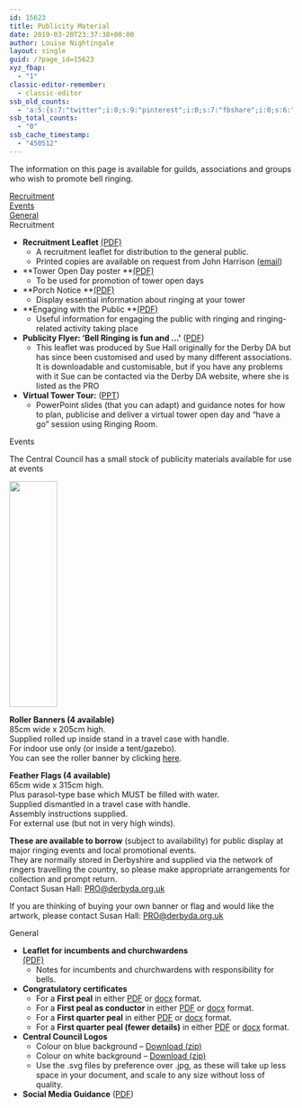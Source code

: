 ```yaml
---
id: 15623
title: Publicity Material
date: 2019-03-20T23:37:38+00:00
author: Louise Nightingale
layout: single
guid: /?page_id=15623
xyz_fbap:
  - "1"
classic-editor-remember:
  - classic-editor
ssb_old_counts:
  - 'a:5:{s:7:"twitter";i:0;s:9:"pinterest";i:0;s:7:"fbshare";i:0;s:6:"reddit";i:0;s:6:"tumblr";N;}'
ssb_total_counts:
  - "0"
ssb_cache_timestamp:
  - "450512"
---
```

The information on this page is available for guilds, associations and groups who wish to promote bell ringing. 

[Recruitment]()  
[Events]()  
[General]()  
Recruitment

  * **Recruitment Leaflet** [(PDF)](../../wp-content/uploads/2016/03/leaflet.pdf) 
      * A recruitment leaflet for distribution to the general public.
      * Printed copies are available on request from John Harrison ([email](mailto:leaflets@cccbr.tunbury.org))
  * **Tower Open Day poster **<a href="../../wp-content/uploads/2018/03/TowerOpenDay_Poster_Customisable.pdf" target="_blank" rel="noopener">(PDF)</a> 
      * To be used for promotion of tower open days
  * **Porch Notice **[(PDF)](../../wp-content/uploads/2018/03/Tower_Porch_Notice_Customisable.pdf) 
      * Display essential information about ringing at your tower
  * **Engaging with the Public **<a href="../../wp-content/uploads/2018/02/CCCBR_Engaging_with_the_Public_1-1.pdf" target="_blank" rel="noopener">(PDF)</a> 
      * Useful information for engaging the public with ringing and ringing-related activity taking place
  * **Publicity Flyer: &#8216;Bell Ringing is fun and &#8230;&apos;** ([PDF](https://cccbr.org.uk/wp-content/uploads/2020/12/RingingFlyer_CCCBR_Customisable.pdf)) 
      * This leaflet was produced by Sue Hall originally for the Derby DA but has since been customised and used by many different associations. It is downloadable and customisable, but if you have any problems with it Sue can be contacted via the Derby DA website, where she is listed as the PRO
  * **Virtual Tower Tour:** ([PPT](https://cccbr.org.uk/wp-content/uploads/2021/01/A-virtual-tower-bell-tour-presenter-notes.pptx)) 
      * PowerPoint slides (that you can adapt) and guidance notes for how to plan, publicise and deliver a virtual tower open day and &#8220;have a go&#8221; session using Ringing Room.

Events

The Central Council has a small stock of publicity materials available for use at events

<img loading="lazy" style="caret-color: #000000; color: #000000; font-family: -webkit-standard;" src="https://cccbr.org.uk/wp-content/uploads/2018/06/Feather_Flag-217x1024.png" alt="" width="85" height="401" /> 

**Roller Banners (4 available)**  
85cm wide x 205cm high.  
Supplied rolled up inside stand in a travel case with handle.  
For indoor use only (or inside a tent/gazebo).  
You can see the roller banner by clicking [here](https://cccbr.org.uk/wp-content/uploads/2021/05/Banner_Design_Roller_V5_highres.pdf).

**Feather Flags (4 available)**  
65cm wide x 315cm high.  
Plus parasol-type base which MUST be filled with water.  
Supplied dismantled in a travel case with handle.  
Assembly instructions supplied.  
For external use (but not in very high winds).

**These are available to borrow** (subject to availability) for public display at major ringing events and local promotional events.  
They are normally stored in Derbyshire and supplied via the network of ringers travelling the country, so please make appropriate arrangements for collection and prompt return.  
Contact Susan Hall: <PRO@derbyda.org.uk>

If you are thinking of buying your own banner or flag and would like the artwork, please contact Susan Hall: <PRO@derbyda.org.uk>

General

  * **Leaflet for incumbents and churchwardens**  
    <a href="../../wp-content/uploads/2016/05/Bells-in-Your-Care.pdf" target="_blank" rel="noopener noreferrer">(PDF)</a> 
      * Notes for incumbents and churchwardens with responsibility for bells.
  * **Congratulatory certificates** 
      * For a **First peal** in either <a href="../../wp-content/uploads/2016/05/peal.pdf" target="_blank" rel="noopener noreferrer">PDF</a> or <a href="../../wp-content/uploads/2016/05/peal.docx" target="_blank" rel="noopener noreferrer">docx</a> format.
      * For a **First peal as conductor** in either <a href="../../wp-content/uploads/2016/05/conductedpeal.pdf" target="_blank" rel="noopener noreferrer">PDF</a> or <a href="../../wp-content/uploads/2016/05/conductedpeal.docx" target="_blank" rel="noopener noreferrer">docx</a> format.
      * For a **First quarter peal** in either <a href="../../wp-content/uploads/2016/05/quarter.pdf" target="_blank" rel="noopener noreferrer">PDF</a> or <a href="../../wp-content/uploads/2016/05/quarter.docx" target="_blank" rel="noopener noreferrer">docx</a> format.
      * For a **First quarter peal (fewer details)** in either <a href="../../wp-content/uploads/2016/05/quarter-simple.pdf" target="_blank" rel="noopener noreferrer">PDF</a> or <a href="../../wp-content/uploads/2016/05/quarter-simple.docx" target="_blank" rel="noopener noreferrer">docx</a> format.
  * **Central Council Logos** 
      * Colour on blue background – [Download (zip)](../../wp-content/uploads/2017/06/CCCBR_Logo_col_rev.zip)
      * Colour on white background – [Download (zip)](../../wp-content/uploads/2017/06/CCCBR_Logo_col.zip)
      * Use the .svg files by preference over .jpg, as these will take up less space in your document, and scale to any size without loss of quality.
  * **Social Media Guidance** ([PDF](https://cccbr.org.uk/wp-content/uploads/2020/10/200902-Social_Media_Guidance.pdf))
